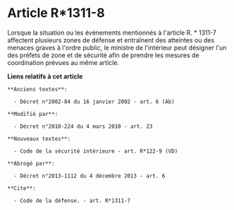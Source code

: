 # Article R*1311-8

Lorsque la situation ou les événements mentionnés à l'article R. * 1311-7 affectent plusieurs zones de défense et entraînent
des atteintes ou des menaces graves à l'ordre public, le ministre de l'intérieur peut désigner l'un des  préfets de zone et
de sécurité  afin de prendre les mesures de coordination prévues au même article.

**Liens relatifs à cet article**

	**Anciens textes**:

	  - Décret n°2002-84 du 16 janvier 2002 - art. 6 (Ab)

	**Modifié par**:

	  - Décret n°2010-224 du 4 mars 2010 - art. 23

	**Nouveaux textes**:

	  - Code de la sécurité intérieure - art. R*122-9 (VD)

	**Abrogé par**:

	  - Décret n°2013-1112 du 4 décembre 2013 - art. 6

	**Cite**:

	  - Code de la défense. - art. R*1311-7
